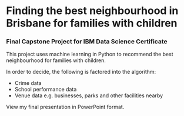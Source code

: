 # Finding the best neighbourhood in Brisbane for families with children

### Final Capstone Project for IBM Data Science Certificate

This project uses machine learning in Python to recommend the best
neighbourhood for families with children.

In order to decide, the following is factored into the algorithm:

- Crime data
- School performance data
- Venue data e.g. businesses, parks and other facilities nearby

View my final presentation in PowerPoint format.
